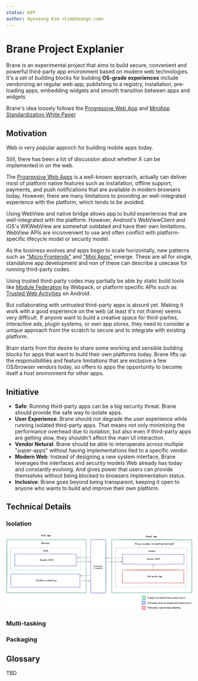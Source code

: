 ```yaml
---
status: WIP
author: Hyeseong Kim <tim@daangn.com>
---
```


# Brane Project Explanier

Brane is an experimental project that aims to build secure, convenient and powerful third-party app environment based on modern web technologies. It's a set of building blocks for building **OS-grade experiences** include vendorizing an regular web app, publishing to a registry, installation, pre-loading apps, embedding widgets and smooth transition between apps and widgets

Brane's idea loosely follows the [Progressive Web App](https://web.dev/progressive-web-apps/) and [MiniApp Standardization White Paper](https://www.w3.org/TR/mini-app-white-paper/)

## Motivation

Web is very popular approch for building mobile apps today.

Still, there has been a lot of discussion about whether X can be implemented in on the web.

The [Progressive Web Apps](https://web.dev/progressive-web-apps/) is a well-known approach, actually can deliver most of platform native features  such as installation, offline support, payments, and push notifications that are available in modern browsers today. However, there are many limitations to providing an well-integrated experience with the platform, which tends to be avoided.

Using WebView and native bridge allows app to build experiences that are well-integrated with the platform. However, Android's WebViewClient and iOS's WKWebView are somewhat outdated and have their own limitations. WebView APIs are inconvenient to use and often conflict with platform-specific lifecycle model or security model.

As the business evolves and apps begin to scale horizontally, new patterns such as ["Micro Frontends"](https://micro-frontends.org/) and ["Mini Apps"](https://web.dev/mini-apps/) emerge. These are all for single, standalone app development and non of these can describe a usecase for running third-party codes.

Using trusted third-party codes may partially be able by static build tools like [Module Federation](https://webpack.js.org/concepts/module-federation/) by Webpack, or platform specific APIs such as [Trusted Web Activities](https://developer.chrome.com/docs/android/trusted-web-activity/) on Android.

But collaborating with *untrusted* third-party apps is absurd yet. Making it work with a good experience on the web (at least it's not iframe) seems very difficult. If anyone want to build a creative space for third-parties,  interactive ads, plugin systems, or own app stores, they need to consider a unique approach from the scratch to secure and to integrate with existing platform.

Brain starts from the desire to share some working and sensible building blocks for apps that want to build their own platforms today. Brane lifts up the responsibilities and feature limitations that are exclusive a few OS/browser vendors today, so offers to apps the opportunity to become itself a host environment for other apps.

## Initiative

- **Safe**: Running third-party apps can be a big security threat. Brane should provide the safe way to isolate apps.
- **User Experience**: Brane should not degrade the user experience while running isolated third-party apps. That means not only minimizing the performance overhead due to isolation, but also even if third-party apps are getting slow, they shouldn't affect the main UI interaction.
- **Vendor Netural**: Brane should be able to interoperate across multiple "super-apps" without having implementations tied to a specific vendor.
- **Modern Web**: Instead of designing a new system interface, Brane leverages the interfaces and security models Web already has today and constantly evolving. And gives power that users can provide themselves without being blocked to browsers implementation status.
- **Inclusive**: Brane goes beyond being transparent, keeping it open to anyone who wants to build and improve their own platform.

## Technical Details

### Isolation

![Overview of Brane's isolation model](brane-isolation-overview.png)

### Multi-tasking

### Packaging

## Glossary

TBD

[Mini Apps]: https://web.dev/mini-apps/
